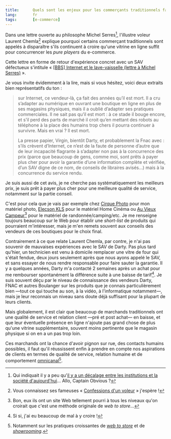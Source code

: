 ```yaml
---
title:      Quels sont les enjeux pour les commerçants traditionnels face au Web ?
lang:       fr
tags:       [e-commerce]
---
```


Dans une lettre ouverte au philosophe Michel Serres[^serres], l'illustre voleur Laurent Chemla[^chemla] explique pourquoi certains commerçant traditionnels sont appelés à disparaître s'ils continuent à croire qu'une vitrine en ligne suffit pour concurrencer les *pure players* du e-commerce.

[^serres]: Qui indiquait il y a peu qu'[il y a un décalage entre les institutions et la société d'aujourd'hui](http://www.franceinfo.fr/societe/il-y-a-un-decalage-entre-les-institutions-et-la-societe-d-aujourd-hui-mic-1105725-2013-08-14)… Allo, Captain Obvious ?

[^chemla]: Vous connaissez ses fameuses « [Confessions d'un voleur](http://www.confessions-voleur.net/) » j'espère !

Cette lettre en forme de retour d'expérience concret avec un SAV défectueux s'intitule « [[BBS] Internet et le lave-vaisselle (lettre à Michel Serres)](http://www.ecrans.fr/BBS-Internet-et-le-lave-vaisselle,16803.html) ».

Je vous invite évidemment à la lire, mais si vous hésitez, voici deux extraits bien représentatifs du ton :

> sur Internet, ce vendeur-là, ça fait des années qu’il est mort. Il a cru s’adapter au numérique en ouvrant une boutique en ligne en plus de ses magasins physiques, mais il a oublié d’adapter ses pratiques commerciales. Il ne sait pas qu’il est mort : à ce stade il bouge encore, et s’il perd des parts de marché il croit qu’en mettant des robots au téléphone à la place des humains trop chers il pourra continuer à survivre. Mais en vrai ? Il est mort.
> 
> La presse papier, Virgin, bientôt Darty, et probablement la Fnac avec : s’ils crèvent d’Internet, ce n’est de la faute de personne d’autre que de leur incapacité flagrante à s’adapter non pas à la concurrence des prix (parce que beaucoup de gens, comme moi, sont prêts à payer plus cher pour avoir la garantie d’une information complète et vérifiée, d’un SAV digne de ce nom, de conseils de libraires avisés…) mais à la concurrence du service rendu.

Je suis aussi de cet avis, je ne cherche pas systématiquement les meilleurs prix, je suis prêt à payer plus cher pour une meilleure qualité de service, notamment sur la partie conseil.

C'est pour cela que je vais par exemple chez [Cirque Photo](http://www.lecirque.fr) pour mon matériel photo, [Elecson KLS](http://elecson.com/) pour le matériel Home Cinéma ou [Au Vieux Campeur](http://www.auvieuxcampeur.fr/)[^vieux] pour le matériel de randonnée/camping/etc. Je me renseigne toujours beaucoup sur le Web pour établir une *short-list* de produits qui pourraient m'intéresser, mais je m'en remets souvent aux conseils des vendeurs de ces boutiques pour le choix final.

[^vieux]: Bon, eux ils ont un site Web tellement pourri à tous les niveaux qu'on croirait que c'est une méthode originale de *web to store*…

Contrairement à ce que relate Laurent Chemla, par contre, je n'ai pas souvenir de mauvaises expériences avec le SAV de Darty. Pas plus tard qu'hier, un technicien est venu à domicile remplacer une vitre de four qui s'était fendue, deux jours seulement après que nous ayons appelé le SAV, et sans essayer de nous rendre responsable pour faire sauter la garantie. Il y a quelques années, Darty m'a contacté 2 semaines après un achat pour me rembourser spontanément la différence suite à une baisse de tarif[^darty]. Je suis souvent déçu par le niveau de connaissance des vendeurs Darty, FNAC et autres Boulanger sur les produits que je connais particulièrement bien —tout ce qui touche au son, à la vidéo, à l'informatique notamment—, mais je leur reconnais un niveau sans doute déjà suffisant pour la plupart de leurs clients.

[^darty]: Si si, j'ai eu beaucoup de mal à y croire !

Mais globalement, il est clair que beaucoup de marchands traditionnels ont une qualité de service et relation client —pré et post achat— en baisse, et que leur éventuelle présence en ligne n'ajoute pas grand chose de plus qu'une vitrine supplémentaire, souvent moins pertinente que le magasin physique si on en a un pas trop loin.

Ces marchands ont la chance d'avoir pignon sur rue, des contacts humains possibles, il faut qu'il réussissent enfin à prendre en compte nos aspirations de clients en termes de qualité de service, relation humaine et de comportement [omnicanal](http://www.atelier.net/trends/articles/multi-canal-omni-canal-coeur-strategies-detaillants-2013_423396)[^omnicanal].

[^omnicanal]: Notamment sur les pratiques croissantes de [*web to store*](http://lecercle.lesechos.fr/entreprises-marches/services/distribution/221150611/web-to-store-monde-parle) et de [*showrooming*](http://www.challenges.fr/economie/20130701.CHA1484/mobiles-le-showrooming-va-t-il-tuer-les-magasins-physiques.html).
